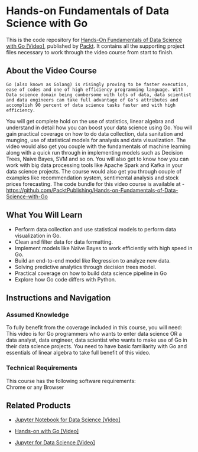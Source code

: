 # Hands-on Fundamentals of Data Science with Go
This is the code repository for [Hands-On Fundamentals of Data Science with Go [Video]](https://www.packtpub.com/big-data-and-business-intelligence/hands-fundamentals-data-science-go-video), published by [Packt](https://www.packtpub.com/?utm_source=github). It contains all the supporting project files necessary to work through the video course from start to finish.
## About the Video Course
	Go (also known as Golang) is risingly proving to be faster execution, ease of codes and one of high efficiency programming language. With Data science domain being cumbersome with lots of data, data scientist and data engineers can take full advantage of Go's attributes and accomplish 90 percent of data science tasks faster and with high efficiency.
You will get complete hold on the use of statistics, linear algebra and understand in detail how you can boost your data science using Go. You will gain practical coverage on how to do data collection, data sanitation and munging, use of statistical models for analysis and data visualization. The video would also get you couple with the fundamentals of machine learning along with a quick run through in implementing models such as Decision Trees, Naive Bayes, SVM and so on. You will also get to know how you can work with big data processing tools like Apache Spark and Kafka in your data science projects. The course would also get you through couple of examples like recommendation system, sentimental analysis and stock prices forecasting.
The code bundle for this video course is available at - https://github.com/PacktPublishing/Hands-on-Fundamentals-of-Data-Science-with-Go

<H2>What You Will Learn</H2>
<DIV class=book-info-will-learn-text>
<UL>
<LI> Perform data collection and use statistical models to perform data visualization in Go.
<LI> Clean and filter data for data formatting.
<LI> Implement models like Naïve Bayes to work efficiently with high speed in Go. 
<LI> Build an end-to-end model like Regression to analyze new data.
<LI> Solving predictive analytics through decision trees model.
<LI> Practical coverage on how to build data science pipeline in Go
<LI> Explore how Go code differs with Python.</UL></DIV>

## Instructions and Navigation
### Assumed Knowledge
To fully benefit from the coverage included in this course, you will need:<br/>
This video is for Go programmers who wants to enter data science OR a data analyst, data engineer, data scientist who wants to make use of Go in their data science projects. You need to have basic familiarity with Go and essentials of linear algebra to take full benefit of this video.
### Technical Requirements
This course has the following software requirements:<br/>
Chrome or any Browser<br/>



## Related Products
* [Jupyter Notebook for Data Science [Video]](https://india.packtpub.com/in/application-development/jupyter-notebook-data-science-video)

* [Hands-on with Go [Video]](https://india.packtpub.com/in/application-development/hands-go-video)

* [Jupyter for Data Science [Video]](https://india.packtpub.com/in/big-data-and-business-intelligence/jupyter-data-science-video)
